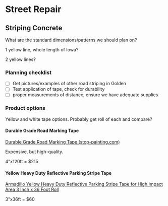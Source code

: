 # Street Repair

## Striping Concrete

What are the standard dimensions/patterns we should plan on? 

1 yellow line, whole length of Iowa? 

2 yellow lines?

### Planning checklist

- [ ] Get pictures/examples of other road striping in Golden
- [ ] Test application of tape, check for durability
- [ ] proper measurements of distance, ensure we have adequate supplies

### Product options

Yellow and white tape options. Probably get roll of each and compare?

#### Durable Grade Road Marking Tape

[Durable Grade Road Marking Tape (stop-painting.com)](https://stop-painting.com/durable-grade-highway-road-tape/)

Expensive, but high-quality. 

4"x120ft = $215

#### Yellow Heavy Duty Reflective Parking Stripe Tape

[Armadillo Yellow Heavy Duty Reflective Parking Stripe Tape for High Impact Area 3 Inch x 36 Foot Roll](https://www.amazon.com/Armadillo-Yellow-Reflective-Parking-Stripe/dp/B072JR4V2N)

3"x36ft = $60